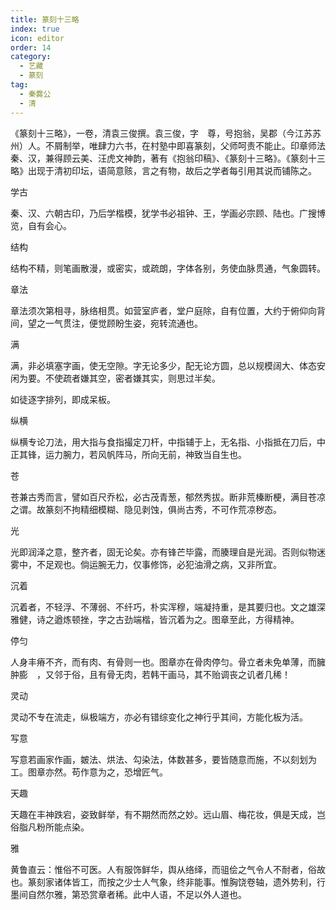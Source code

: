 ```yaml
---
title: 篆刻十三略
index: true
icon: editor
order: 14
category:
  - 艺藏
  - 篆刻
tag:
  - 秦爨公
  - 清
---
```


《篆刻十三略》，一卷，清袁三俊撰。袁三俊，字　尊，号抱翁，吴郡（今江苏苏州）人。不屑制举，唯肆力六书，在村塾中即喜篆刻，父师呵责不能止。印章师法秦、汉，兼得顾云美、汪虎文神韵，著有《抱翁印稿》、《篆刻十三略》。《篆刻十三略》出现于清初印坛，语简意赅，言之有物，故后之学者每引用其说而铺陈之。

学古

秦、汉、六朝古印，乃后学楷模，犹学书必祖钟、王，学画必宗顾、陆也。广搜博览，自有会心。

结构

结构不精，则笔画散漫，或密实，或疏朗，字体各别，务使血脉贯通，气象圆转。

章法

章法须次第相寻，脉络相贯。如营室庐者，堂户庭除，自有位置，大约于俯仰向背间，望之一气贯注，便觉顾盼生姿，宛转流通也。

满

满，非必填塞字画，使无空隙。字无论多少，配无论方圆，总以规模阔大、体态安闲为要。不使疏者嫌其空，密者嫌其实，则思过半矣。

如徒逐字排列，即成呆板。

纵横

纵横专论刀法，用大指与食指撮定刀杆，中指辅于上，无名指、小指抵在刀后，中正其锋，运力腕力，若风帆阵马，所向无前，神致当自生也。

苍

苍兼古秀而言，譬如百尺乔松，必古茂青葱，郁然秀拔。断非荒榛断梗，满目苍凉之谓。故篆刻不拘精细模糊、隐见剥蚀，俱尚古秀，不可作荒凉秽态。

光

光即润泽之意，整齐者，固无论矣。亦有锋芒毕露，而腠理自是光润。否则似物迷雾中，不足观也。倘运腕无力，仅事修饰，必犯油滑之病，又非所宜。

沉着

沉着者，不轻浮、不薄弱、不纤巧，朴实浑穆，端凝持重，是其要归也。文之雄深雅健，诗之遒炼顿挫，字之古劲端楷，皆沉着为之。图章至此，方得精神。

停匀

人身丰瘠不齐，而有肉、有骨则一也。图章亦在骨肉停匀。骨立者未免单薄，而臃肿膨　，又邻于俗，且有骨无肉，若韩干画马，其不贻调丧之讥者几稀！

灵动

灵动不专在流走，纵极端方，亦必有错综变化之神行乎其间，方能化板为活。

写意

写意若画家作画，皴法、烘法、勾染法，体数甚多，要皆随意而施，不以刻划为工。图章亦然。苟作意为之，恐增匠气。

天趣

天趣在丰神跌宕，姿致鲜举，有不期然而然之妙。远山眉、梅花妆，俱是天成，岂俗脂凡粉所能点染。

雅

黄鲁直云：惟俗不可医。人有服饰鲜华，舆从络绎，而驵侩之气令人不耐者，俗故也。篆刻家诸体皆工，而按之少士人气象，终非能事。惟胸饶卷轴，遗外势利，行墨间自然尔雅，第恐赏章者稀。此中人语，不足以外人道也。  
